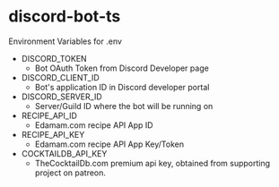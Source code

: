 # discord-bot-ts

Environment Variables for .env
- DISCORD_TOKEN
  - Bot OAuth Token from Discord Developer page
- DISCORD_CLIENT_ID
  - Bot's application ID in Discord developer portal
- DISCORD_SERVER_ID
  - Server/Guild ID where the bot will be running on
- RECIPE_API_ID
  - Edamam.com recipe API App ID
- RECIPE_API_KEY
  - Edamam.com recipe API App Key/Token
- COCKTAILDB_API_KEY
  - TheCocktailDb.com premium api key, obtained from supporting project on patreon.
